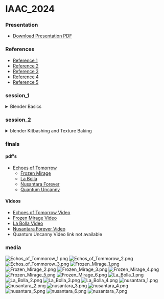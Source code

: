 # IAAC_2024

### Presentation
- [Download Presentation PDF](./presentation/collapse.pdf)

### References
- [Reference 1](./references/23_24_MAA01_COLLAPSE!_Seminar_Full_Syllabus.pdf)
- [Reference 2](./references/A_Bestiary_of_the_Anthropocene_EXCERPT.pdf)
- [Reference 3](./references/Benjamin_Labatut_When_we_cease_to_understand_the_world_Prussian_Blue.pdf)
- [Reference 4](./references/Morton_Timothy-Ecology-After-Capitalism.pdf)
- [Reference 5](./references/Young+&+Ayata_The+Estranged+Object_X.pdf)


### session_1
<details>
  <summary>Blender Basics</summary>
  
  ## Shortcuts
  - **Select:** Right or left click
  - **Select all:** A
  - **Multiple objects can be selected with holding Shift**
  - **Move selection:** G
  - **Scale selection:** S
  - **Rotate selection:** R
  - **Move, scale, rotate along axis:** e.g., G X 90, R Y 10, S Z 2
  - **Use middle mouse button to control the axis during transformations**

  ## Edit Mode
  - **Enter edit mode:** Tab
  - **Switch selection mode:** 1 (vertices), 2 (edges), 3 (primitives)
  - **Enable proportional editing for manipulating geometry with a falloff radius**

  ## Adding Elements
  - **Add geometry, lights, cameras, etc.:** Shift + A

  ## Move Selection to Center
  1. **Shift + S -> Cursor to World Origin**
  2. **Shift + S -> Selection to Cursor**

  ## Render Engines
  Blender natively supports two rendering engines: Cycles and EEVEE.
  - **Cycles:** Pathtracer for photorealistic images, slower but with great camera options.
  - **EEVEE:** Game engine for fast results.
</details>

### session_2

<details>
  <summary>blender Kitbashing and Texture Baking</summary>
  the video files can be found under "./courses/session_2"  
  The recording can be found: [Session 02 Recording](https://www.youtube.com/watch?v=E3SfIc2mfdo)

  ## Kitbashing
  - Copy a few kitbash pieces found under `./session_2/kitbash_x.blend` and paste them into an empty Blender file. The easiest way is to open two Blender instances and use "Ctrl+C" and "Ctrl+V" to paste into a new scene.
  - Select all objects and place them into the center of the scene with "Shift+S" -> Selection to Cursor.
  - Make a composition with the geometry.
  - Join the objects into one. Select all objects and press "Ctrl+J".

  ## Texture Painting
  - Unwrap the object by going into edit mode ("Tab") and then "U" -> "Smart UV Project".
  - Select the model and delete all corresponding materials. Do this by deleting the materials under "Material Properties".
  - Select the object and make a new diffuse material in the material editor, and add an image texture (with alpha set to 0).
  - Go into "Texture Paint" mode and see if you can paint with a color on the model.
  - When this works, open up a texture (`session_2/graffiti_textures/..`) under texture properties.
  - Under "Active Tool and Workspace Settings," change the tiling method to "Stencil". Now, a texture overlay should appear in the Blender viewport.
  - Using "Ctrl+Right Click," "Right Click," "Shift+Right Click," you can control the texture scale, location, and rotation.

  ## Texture Baking
  - If you are happy with your texture paint, we can now bake this texture. Baking a texture means that all light information is embedded into a texture. This means that the engine does not need to calculate the lights in real-time, which speeds up frames. This is as much a positive as it is a negative in some scenarios.
  - To bake a texture:
    - Select your model, open the material editor.
    - Add a new image texture, set the name and resolution.
    - Make sure to select the texture.
    - Under render properties, make sure you have set a low render sample size and press bake.
  - Export both your baked texture and your 3D model.
  - Now you can load them into the project folder in Unreal Engine.
</details>

### finals
#### pdf's  
- [Echoes of Tomorrow](echoes_of_tomorrow_presentation.pdf)
  - [Frozen Mirage](FROZEN_MIRAGE_Presentation.pdf)
  - [La Bolla](La_Bolla_presentation.pdf)
  - [Nusantara Forever](Nusantara_Forever_presentation.pdf)
  - [Quantum Uncanny](echoes_of_tomorrow_presentation.pdf)

#### Videos
  - [Echoes of Tomorrow Video](https://www.youtube.com/watch?v=enLK4b4DlBM)
  - [Frozen Mirage Video](https://www.youtube.com/watch?v=dqVMF4jefiM)
  - [La Bolla Video](https://www.youtube.com/watch?v=mHTtsJVZex8)
  - [Nusantara Forever Video](https://www.youtube.com/watch?v=xClTBWFXPEc)
  - Quantum Uncanny Video link not available

### media


![Echos_of_Tommorow_1.png](./media/Echos_of_Tommorow_1.png)
![Echos_of_Tommorow_2.png](./media/Echos_of_Tommorow_2.png)
![Echos_of_Tommorow_3.png](./media/Echos_of_Tommorow_3.png)
![Frozen_Mirage_1.png](./media/Frozen_Mirage_1.png)
![Frozen_Mirage_2.png](./media/Frozen_Mirage_2.png)
![Frozen_Mirage_3.png](./media/Frozen_Mirage_3.png)
![Frozen_Mirage_4.png](./media/Frozen_Mirage_4.png)
![Frozen_Mirage_5.png](./media/Frozen_Mirage_5.png)
![Frozen_Mirage_6.png](./media/Frozen_Mirage_6.png)
![La_Bolla_1.png](./media/La_Bolla_1.png)
![La_Bolla_2.png](./media/La_Bolla_2.png)
![La_Bolla_3.png](./media/La_Bolla_3.png)
![La_Bolla_4.png](./media/La_Bolla_4.png)
![nusantara_1.png](./media/nusantara_1.png)
![nusantara_2.png](./media/nusantara_2.png)
![nusantara_3.png](./media/nusantara_3.png)
![nusantara_4.png](./media/nusantara_4.png)
![nusantara_5.png](./media/nusantara_5.png)
![nusantara_6.png](./media/nusantara_6.png)
![nusantara_7.png](./media/nusantara_7.png)











